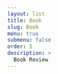 ```yaml
---
layout: list
title: Book
slug: Book
menu: true
submenu: false
order: 5
description: >
  Book Review
---
```

